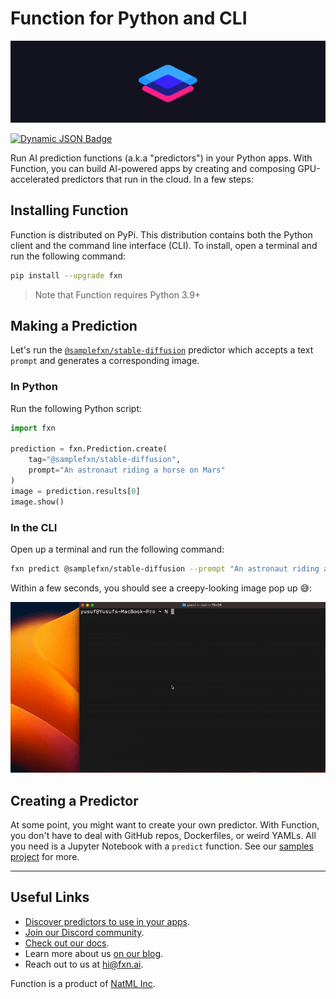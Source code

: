 # Function for Python and CLI

![function logo](https://raw.githubusercontent.com/fxnai/.github/main/logo_wide.png)

[![Dynamic JSON Badge](https://img.shields.io/badge/dynamic/json?url=https%3A%2F%2Fdiscord.com%2Fapi%2Finvites%2Fy5vwgXkz2f%3Fwith_counts%3Dtrue&query=%24.approximate_member_count&logo=discord&logoColor=white&label=Function%20community)](https://fxn.ai/community)

Run AI prediction functions (a.k.a "predictors") in your Python apps. With Function, you can build AI-powered apps by creating and composing GPU-accelerated predictors that run in the cloud. In a few steps:

## Installing Function
Function is distributed on PyPi. This distribution contains both the Python client and the command line interface (CLI). To install, open a terminal and run the following command:
```sh
pip install --upgrade fxn
```

> Note that Function requires Python 3.9+

## Making a Prediction
Let's run the [`@samplefxn/stable-diffusion`](https://fxn.ai/@samplefxn/stable-diffusion) predictor which accepts a text `prompt` and generates a corresponding image.

### In Python
Run the following Python script:
```py
import fxn

prediction = fxn.Prediction.create(
    tag="@samplefxn/stable-diffusion",
    prompt="An astronaut riding a horse on Mars"
)
image = prediction.results[0]
image.show()
```

### In the CLI
Open up a terminal and run the following command:

```sh
fxn predict @samplefxn/stable-diffusion --prompt "An astronaut riding a horse on the moon"
```

Within a few seconds, you should see a creepy-looking image pop up 😅:

![prediction](https://raw.githubusercontent.com/fxnai/.github/main/predict.gif)

## Creating a Predictor
At some point, you might want to create your own predictor. With Function, you don't have to deal with GitHub repos, Dockerfiles, or weird YAMLs. All you need is a Jupyter Notebook with a `predict` function. See our [samples project](https://github.com/fxnai/samples) for more.

___

## Useful Links
- [Discover predictors to use in your apps](https://fxn.ai/explore).
- [Join our Discord community](https://fxn.ai/community).
- [Check out our docs](https://docs.fxn.ai).
- Learn more about us [on our blog](https://blog.fxn.ai).
- Reach out to us at [hi@fxn.ai](mailto:hi@fxn.ai).

Function is a product of [NatML Inc](https://github.com/natmlx).